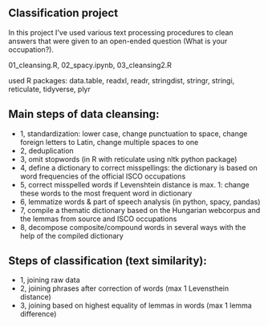 Classification project
----------------------
In this project I've used various text processing procedures to clean answers that were given to an open-ended question (What is your occupation?).

01_cleansing.R, 02_spacy.ipynb, 03_cleansing2.R

used R packages: data.table, readxl, readr, stringdist, stringr, stringi, reticulate, tidyverse, plyr

Main steps of data cleansing:
-----------------------------
- 1, standardization: lower case, change punctuation to space, change foreign letters to Latin, change multiple spaces to one 
- 2, deduplication
- 3, omit stopwords (in R with reticulate using nltk python package)
- 4, define a dictionary to correct misspellings: the dictionary is based on word frequencies of the official ISCO occupations
- 5, correct misspelled words if Levenshtein distance is max. 1: change these words to the most frequent word in dictionary
- 6, lemmatize words & part of speech analysis (in python, spacy, pandas)
- 7, compile a thematic dictionary based on the Hungarian webcorpus and the lemmas from source and ISCO occupations
- 8, decompose composite/compound words in several ways with the help of the compiled dictionary

Steps of classification (text similarity):
-----------------------------------------
- 1, joining raw data
- 2, joining phrases after correction of words (max 1 Levensthein distance)
- 3, joining based on highest equality of lemmas in words (max 1 lemma difference)
